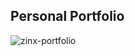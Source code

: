 ## Personal Portfolio

![zinx-portfolio](https://github.com/zinx110/portfolio/assets/91798875/6136a326-2c19-42b4-8b8e-bd147421e20e)

